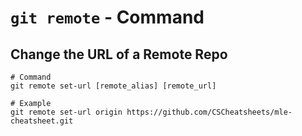 # `git remote` - Command

## Change the URL of a Remote Repo

```shell
# Command
git remote set-url [remote_alias] [remote_url]

# Example
git remote set-url origin https://github.com/CSCheatsheets/mle-cheatsheet.git
```
